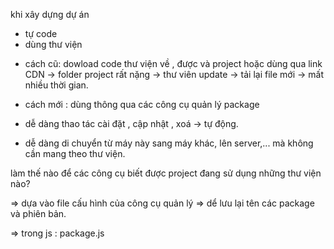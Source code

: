 khi xây dựng dự án

- tự code
- dùng thư viện

* cách cũ: dowload code thư viện về , được và project hoặc dùng qua link CDN -> folder project rất nặng -> thư viên update -> tải lại file mới -> mất nhiều thời gian.

- cách mới : dùng thông qua các công cụ quản lý package

- dễ dàng thao tác cài đặt , cập nhật , xoá -> tự động.
- dễ dàng di chuyển từ máy này sang máy khác, lên server,... mà không cần mang theo thư viện.

làm thế nào để các công cụ biết được project đang sử dụng những thư viện nào?

=> dựa vào file cấu hình của công cụ quản lý => dể lưu lại tên các package và phiên bản.

=> trong js : package.js
